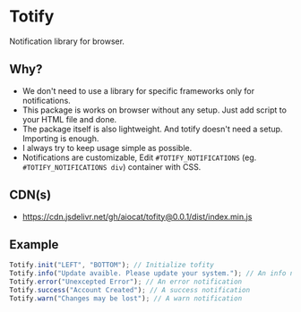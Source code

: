 <!--
 Copyright (c) 2022 aiocat

 This software is released under the MIT License.
 https://opensource.org/licenses/MIT
-->

# Totify

Notification library for browser.

## Why?

- We don't need to use a library for specific frameworks only for notifications.
- This package is works on browser without any setup. Just add script to your HTML file and done.
- The package itself is also lightweight. And totify doesn't need a setup. Importing is enough.
- I always try to keep usage simple as possible.
- Notifications are customizable, Edit `#TOTIFY_NOTIFICATIONS` (eg. `#TOTIFY_NOTIFICATIONS div`) container with CSS.

## CDN(s)

- https://cdn.jsdelivr.net/gh/aiocat/tofity@0.0.1/dist/index.min.js

## Example

```js
Totify.init("LEFT", "BOTTOM"); // Initialize tofity
Totify.info("Update avaible. Please update your system."); // An info notification
Totify.error("Unexcepted Error"); // An error notification
Totify.success("Account Created"); // A success notification
Totify.warn("Changes may be lost"); // A warn notification
```
